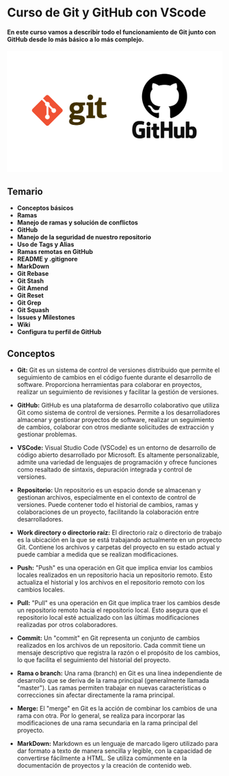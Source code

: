 # Curso de Git y GitHub con VScode

#### En este curso vamos a describir todo el funcionamiento de Git junto con GitHub desde lo más básico a lo más complejo.

![Logo Git/GitHub](.\gitGithub.png)

## Temario

- **Conceptos básicos**
- **Ramas**
- **Manejo de ramas y solución de conflictos**
- **GitHub**
- **Manejo de la seguridad de nuestro repositorio**
- **Uso de Tags y Alias**
- **Ramas remotas en GitHub**
- **README y .gitignore**
- **MarkDown**
- **Git Rebase**
- **Git Stash**
- **Git Amend**
- **Git Reset**
- **Git Grep**
- **Git Squash**
- **Issues y Milestones**
- **Wiki**
- **Configura tu perfil de GitHub**

## Conceptos

- **Git:** Git es un sistema de control de versiones distribuido que permite el seguimiento de cambios en el código fuente durante el desarrollo de software. Proporciona herramientas para colaborar en proyectos, realizar un seguimiento de revisiones y facilitar la gestión de versiones.

- **GitHub:** GitHub es una plataforma de desarrollo colaborativo que utiliza Git como sistema de control de versiones. Permite a los desarrolladores almacenar y gestionar proyectos de software, realizar un seguimiento de cambios, colaborar con otros mediante solicitudes de extracción y gestionar problemas.

- **VSCode:** Visual Studio Code (VSCode) es un entorno de desarrollo de código abierto desarrollado por Microsoft. Es altamente personalizable, admite una variedad de lenguajes de programación y ofrece funciones como resaltado de sintaxis, depuración integrada y control de versiones.

- **Repositorio:** Un repositorio es un espacio donde se almacenan y gestionan archivos, especialmente en el contexto de control de versiones. Puede contener todo el historial de cambios, ramas y colaboraciones de un proyecto, facilitando la colaboración entre desarrolladores.

- **Work directory o directorio raíz:** El directorio raíz o directorio de trabajo es la ubicación en la que se está trabajando actualmente en un proyecto Git. Contiene los archivos y carpetas del proyecto en su estado actual y puede cambiar a medida que se realizan modificaciones.

- **Push:** "Push" es una operación en Git que implica enviar los cambios locales realizados en un repositorio hacia un repositorio remoto. Esto actualiza el historial y los archivos en el repositorio remoto con los cambios locales.

- **Pull:** "Pull" es una operación en Git que implica traer los cambios desde un repositorio remoto hacia el repositorio local. Esto asegura que el repositorio local esté actualizado con las últimas modificaciones realizadas por otros colaboradores.

- **Commit:** Un "commit" en Git representa un conjunto de cambios realizados en los archivos de un repositorio. Cada commit tiene un mensaje descriptivo que registra la razón o el propósito de los cambios, lo que facilita el seguimiento del historial del proyecto.

- **Rama o branch:** Una rama (branch) en Git es una línea independiente de desarrollo que se deriva de la rama principal (generalmente llamada "master"). Las ramas permiten trabajar en nuevas características o correcciones sin afectar directamente la rama principal.

- **Merge:** El "merge" en Git es la acción de combinar los cambios de una rama con otra. Por lo general, se realiza para incorporar las modificaciones de una rama secundaria en la rama principal del proyecto.

- **MarkDown:** Markdown es un lenguaje de marcado ligero utilizado para dar formato a texto de manera sencilla y legible, con la capacidad de convertirse fácilmente a HTML. Se utiliza comúnmente en la documentación de proyectos y la creación de contenido web.
